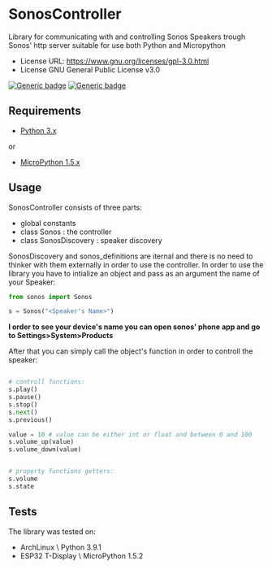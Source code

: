 # SonosController

Library for communicating with and controlling Sonos Speakers trough Sonos' http server suitable for use both Python and Micropython

- License URL: https://www.gnu.org/licenses/gpl-3.0.html
- License GNU General Public License v3.0

[![Generic badge](https://img.shields.io/badge/Python-3-blue)](https://shields.io/)
[![Generic badge](https://img.shields.io/badge/Micropython-1.5-yellow)](https://shields.io/)

## Requirements
- [Python 3.x](https://www.python.org/downloads/)

or

- [MicroPython 1.5.x](https://micropython.org/)

## Usage
SonosController consists of three parts:
- global constants
- class Sonos : the controller 
- class SonosDiscovery : speaker discovery

SonosDiscovery and sonos\_definitions are iternal and there is no need to thinker with them externally in order to use the controller.
In order to use the library you have to intialize an object and pass as an argument the name of your Speaker:
```python
from sonos import Sonos

s = Sonos("<Speaker's Name>")

```
**I order to see your device's name you can open sonos' phone app and go to Settings>System>Products**

After that you can simply call the object's function in order to controll the speaker:
```python

# controll functions:
s.play()
s.pause()
s.stop()
s.next()
s.previous()

value = 10 # value can be either int or float and between 0 and 100
s.volume_up(value)
s.volume_down(value)


# property functions getters:
s.volume
s.state

```

## Tests

The library was tested on:
- ArchLinux \ Python 3.9.1
- ESP32 T-Display \ MicroPython 1.5.2

